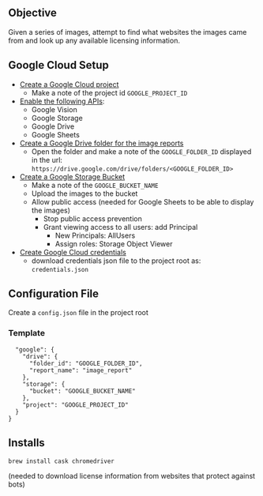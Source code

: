 ## Objective

Given a series of images, attempt to find what websites the images came from and look up any available licensing information.

## Google Cloud Setup

* [Create a Google Cloud project](https://console.cloud.google.com/projectcreate)
	* Make a note of the project id `GOOGLE_PROJECT_ID`
* [Enable the following APIs](https://console.cloud.google.com/apis):
	* Google Vision
	* Google Storage
	* Google Drive
	* Google Sheets
* [Create a Google Drive folder for the image reports](https://drive.google.com/drive)
	* Open the folder and make a note of the `GOOGLE_FOLDER_ID` displayed in the url: `https://drive.google.com/drive/folders/<GOOGLE_FOLDER_ID>`
* [Create a Google Storage Bucket](https://console.cloud.google.com/storage/browser)
	* Make a note of the `GOOGLE_BUCKET_NAME`
	* Upload the images to the bucket
	* Allow public access (needed for Google Sheets to be able to display the images)
		* Stop public access prevention
		* Grant viewing access to all users: add Principal 
			* New Principals: AllUsers
			* Assign roles: Storage Object Viewer
* [Create Google Cloud credentials](https://console.cloud.google.com/apis/credentials)
	* download credentials json file to the project root as: `credentials.json`

## Configuration File

Create a `config.json` file in the project root

### Template

```{
  "google": {
    "drive": {
      "folder_id": "GOOGLE_FOLDER_ID",
      "report_name": "image_report"
    },
    "storage": {
      "bucket": "GOOGLE_BUCKET_NAME"
    },
    "project": "GOOGLE_PROJECT_ID"
  }
}
```

## Installs

```brew install cask chromedriver```

(needed to download license information from websites that protect against bots)

